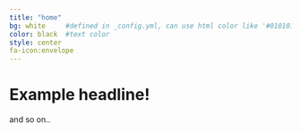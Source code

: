 ```yaml
---
title: "home"
bg: white     #defined in _config.yml, can use html color like '#010101'
color: black  #text color
style: center
fa-icon:envelope
---
```


# Example headline!
and so on..
